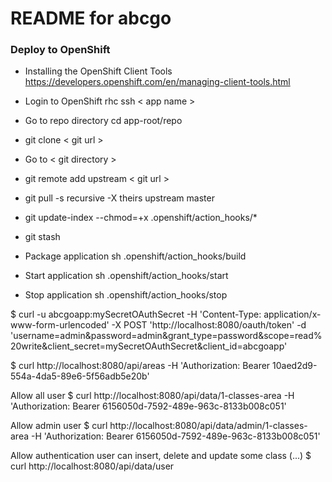 README for abcgo
==========================

### Deploy to OpenShift

* Installing the OpenShift Client Tools https://developers.openshift.com/en/managing-client-tools.html

* Login to OpenShift rhc ssh < app name >
* Go to repo directory cd app-root/repo
* git clone < git url >
* Go to < git directory >
* git remote add upstream < git url > 
* git pull -s recursive -X theirs upstream master
* git update-index --chmod=+x .openshift/action_hooks/*
* git stash
* Package application sh .openshift/action_hooks/build
* Start application sh .openshift/action_hooks/start
* Stop application sh .openshift/action_hooks/stop

$ curl -u abcgoapp:mySecretOAuthSecret -H 'Content-Type: application/x-www-form-urlencoded' -X POST 'http://localhost:8080/oauth/token' -d 'username=admin&password=admin&grant_type=password&scope=read%20write&client_secret=mySecretOAuthSecret&client_id=abcgoapp'

$ curl http://localhost:8080/api/areas -H 'Authorization: Bearer 10aed2d9-554a-4da5-89e6-5f56adb5e20b'

Allow all user
$ curl http://localhost:8080/api/data/1-classes-area -H 'Authorization: Bearer 6156050d-7592-489e-963c-8133b008c051'

Allow admin user
$ curl http://localhost:8080/api/data/admin/1-classes-area -H 'Authorization: Bearer 6156050d-7592-489e-963c-8133b008c051'

Allow authentication user can insert, delete and update some class (...)
$ curl http://localhost:8080/api/data/user